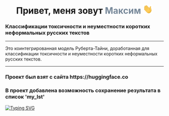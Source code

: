 ﻿<h1 align="center"> Привет, меня зовут <span style="color:#778899"> Максим </span> 
<img src="https://github.com/VoroninMaxim/project_toxic_text_2/blob/main/Hi.gif" height="30"/></h1>

<h3 align="left">Классификации токсичности и неуместности коротких неформальных русских текстов</h3>

<hr>
<p>Это коинтегрированная модель Руберта-Тайни, доработанная для классификации токсичности 
и неуместности коротких неформальных русских текстов.</p>
<hr> 

<h3 align="left">Проект был взят с сайта https://huggingface.co</h3>
<h3 align="left">В проект добавлена возможность сохранение результата в список 'my_lst'</h3>


<a href="https://git.io/typing-svg"><img src="https://readme-typing-svg.demolab.com?font=Fira+Code&pause=1000&color=0D1576&random=false&width=435&lines=Web-%D0%BF%D1%80%D0%B8%D0%BB%D0%BE%D0%B6%D0%B5%D0%BD%D0%B8%D0%B5+%D1%81+%D0%BF%D0%BE%D0%BC%D0%BE%D1%89%D1%8C%D1%8E+Streamlit" alt="Typing SVG" /></a>
